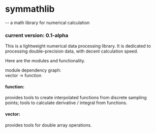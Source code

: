 # symmathlib

-- a math library for numerical calculation

### current version: 0.1-alpha

This is a lightweight numerical data processing library. It is dedicated to processing double-precision data, with
decent calculation speed.

Here are the modules and functionality.

module dependency graph:\
vector -> function

#### function:

provides tools to create interpolated functions from discrete sampling points; tools to calculate derivative / integral
from functions.

#### vector:

provides tools for double array operations.
